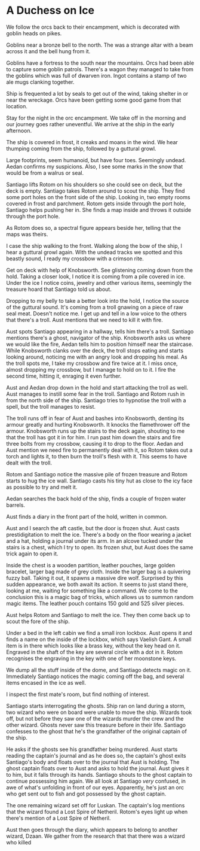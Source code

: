 # A Duchess on Ice
We follow the orcs back to their encampment, which is decorated with goblin heads on pikes.

Goblins near a bronze bell to the north. The was a strange altar with a beam across it and the bell hung from it.

Goblins have a fortress to the south near the mountains. Orcs had been able to capture some goblin patrols. There's a wagon they managed to take from the goblins which was full of dwarven iron. Ingot contains a stamp of two ale mugs clanking together.

Ship is frequented a lot by seals to get out of the wind, taking shelter in or near the wreckage. Orcs have been getting some good game from that location.

Stay for the night in the orc encampment. We take off in the morning and our journey goes rather uneventful. We arrive at the ship in the early afternoon.

The ship is covered in frost, it creaks and moans in the wind. We hear thumping coming from the ship, followed by a guttural growl.

Large footprints, seem humanoid, but have four toes. Seemingly undead. Aedan confirms my suspicions. Also, I see some marks in the snow that would be from a walrus or seal. 

Santiago lifts Rotom on his shoulders so she could see on deck, but the deck is empty. Santiago takes Rotom around to scout the ship. They find some port holes on the front side of the ship. Looking in, two empty rooms covered in frost and parchment. Rotom gets inside through the port hole, Santiago helps pushing her in. She finds a map inside and throws it outside through the port hole.

As Rotom does so, a spectral figure appears beside her, telling that the maps was theirs.

I case the ship walking to the front. Walking along the bow of the ship, I hear a guttural growl again. With the undead tracks we spotted and this beastly sound, I ready my crossbow with a crimson rite.

Get on deck with help of Knobsworth. See glistening coming down from the hold. Taking a closer look, I notice it is coming from a pile covered in ice. Under the ice I notice coins, jewelry and other various items, seemingly the treasure hoard that Santiago told us about.

Dropping to my belly to take a better look into the hold, I notice the source of the guttural  sound. It's coming from a troll gnawing on a piece of raw seal meat. Doesn't notice me. I get up and tell in a low voice to the others that there's a troll. Aust mentions that we need to kill it with fire.

Aust spots Santiago appearing in a hallway, tells him there's a troll. Santiago mentions there's a ghost, navigator of the ship. Knobsworth asks us where we would like the fire, Aedan tells him to position himself near the staircase. While Knobsworth clanks over the deck, the troll stops eating and starts looking around, noticing me with an angry look and dropping his meal. As the troll spots me, I take my crossbow and fire twice at it. I miss once, almost dropping my crossbow, but I manage to hold on to it. I fire the second time, hitting it, enraging it even further.

Aust and Aedan drop down in the hold and start attacking the troll as well. Aust manages to instill some fear in the troll. Santiago and Rotom rush in from the north side of the ship. Santiago tries to hypnotise the troll with a spell, but the troll manages to resist. 

The troll runs off in fear of Aust and bashes into Knobsworth, denting its armour greatly and hurting Knobsworth. It knocks the flamethrower off the armour. Knobsworth runs up the stairs to the deck again, shouting to me that the troll has got it in for him. I run past him down the stairs and fire three bolts from my crossbow, causing it to drop to the floor. Aedan and Aust mention we need fire to permanently deal with it, so Rotom takes out a torch and lights it, to then burn the troll's flesh with it. This seems to have dealt with the troll.

Rotom and Santiago notice the massive pile of frozen treasure and Rotom starts to hug the ice wall. Santiago casts his tiny hut as close to the icy face as possible to try and melt it.

Aedan searches the back hold of the ship, finds a couple of frozen water barrels.

Aust finds a diary in the front part of the hold, written in common.

Aust and I search the aft castle, but the door is frozen shut. Aust casts prestidigitation to melt the ice. There's a body on the floor wearing a jacket and a hat, holding a journal under its arm. In an alcove tucked under the stairs is a chest, which I try to open. Its frozen shut, but Aust does the same trick again to open it.

Inside the chest is a wooden partition, leather pouches, large golden bracelet, larger bag made of grey cloth. Inside the larger bag is a quivering fuzzy ball. Taking it out, it spawns a massive dire wolf. Surprised by this sudden appearance, we both await its action. It seems to just stand there, looking at me, waiting for something like a command. We come to the conclusion this is a magic bag of tricks, which allows us to summon random magic items. The leather pouch contains 150 gold and 525 silver pieces.

Aust helps Rotom and Santiago to melt the ice. They then come back up to scout the fore of the ship. 

Under a bed in the left cabin we find a small iron lockbox. Aust opens it and finds a name on the inside of the lockbox, which says Vaelish Gant. A small item is in there which looks like a brass key, without the key head on it. Engraved in the shaft of the key are several circle with a dot in it. Rotom recognises the engraving in the key with one of her moonstone keys.

We dump all the stuff inside of the dome, and Santiago detects magic on it. Immediately Santiago notices the magic coming off the bag, and several items encased in the ice as well.

I inspect the first mate's room, but find nothing of interest.

Santiago starts interrogating the ghosts. Ship ran on land during a storm, two wizard who were on board were unable to move the ship. Wizards took off, but not before they saw one of the wizards murder the crew and the other wizard. Ghosts never saw this treasure before in their life. Santiago confesses to the ghost that he's the grandfather of the original captain of the ship. 

He asks if the ghosts see his grandfather being murdered. Aust starts reading the captain's journal and as he does so, the captain's ghost exits Santiago's body and floats over to the journal that Aust is holding. The ghost captain floats over to Aust and asks to hold the journal. Aust gives it to him, but it falls through its hands. Santiago shouts to the ghost captain to continue possessing him again. We all look at Santiago _very_ confused, in awe of what's unfolding in front of our eyes. Apparently, he's just an orc who get sent out to fish and got possessed by the ghost captain.

The one remaining wizard set off for Luskan. The captain's log mentions that the wizard found a Lost Spire of Netheril. Rotom's eyes light up when there's mention of a Lost Spire of Netheril.

Aust then goes through the diary, which appears to belong to another wizard, Dzaan. We gather from the research that that there was a wizard who killed 